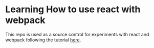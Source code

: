 # Learning How to use react with webpack

This repo is used as a source control for experiments with react and webpack following the tutorial [here](https://www.youtube.com/watch?v=MhkGQAoc7bc&list=PLoYCgNOIyGABj2GQSlDRjgvXtqfDxKm5b). 